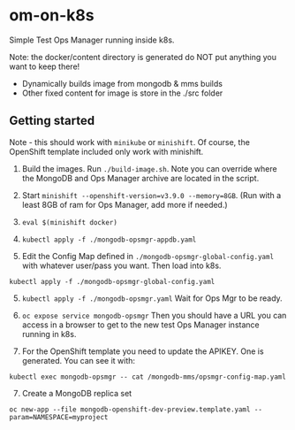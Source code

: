 om-on-k8s
=========


Simple Test Ops Manager running inside k8s.

Note: the docker/content directory is generated
do NOT put anything you want to keep there!

- Dynamically builds image from mongodb & mms builds
- Other fixed content for image is store in the ./src folder

Getting started
---------------

Note - this should work with `minikube` or `minishift`. Of course,
the OpenShift template included only work with minishift.

1. Build the images. Run `./build-image.sh`. Note you can override
where the MongoDB and Ops Manager archive are located in the script.

2. Start `minishift --openshift-version=v3.9.0 --memory=8GB`. 
(Run with a least 8GB of ram for Ops Manager, add more if needed.)

3. `eval $(minishift docker)`

4. `kubectl apply -f ./mongodb-opsmgr-appdb.yaml`

5. Edit the Config Map defined in `./mongodb-opsmgr-global-config.yaml`
with whatever user/pass you want. Then load into k8s.

```
kubectl apply -f ./mongodb-opsmgr-global-config.yaml
```

5. `kubectl apply -f ./mongodb-opsmgr.yaml`
Wait for Ops Mgr to be ready.

6. `oc expose service mongodb-opsmgr` 
Then you should have a URL you can access in a browser to get 
to the new test Ops Manager instance running in k8s.

6. For the OpenShift template you need to update the APIKEY. One
is generated. You can see it with:

```
kubectl exec mongodb-opsmgr -- cat /mongodb-mms/opsmgr-config-map.yaml
```

7. Create a MongoDB replica set

```
oc new-app --file mongodb-openshift-dev-preview.template.yaml --param=NAMESPACE=myproject
```


